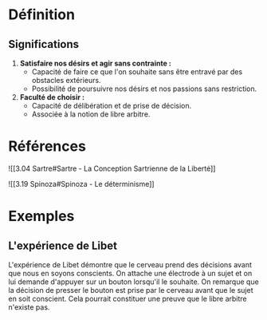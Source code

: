 # Définition

## Significations

1. **Satisfaire nos désirs et agir sans contrainte :**
    - Capacité de faire ce que l'on souhaite sans être entravé par des obstacles extérieurs.
    - Possibilité de poursuivre nos désirs et nos passions sans restriction.
2. **Faculté de choisir :**
    - Capacité de délibération et de prise de décision.
    - Associée à la notion de libre arbitre.

# Références

![[3.04 Sartre#Sartre - La Conception Sartrienne de la Liberté]]

![[3.19 Spinoza#Spinoza - Le déterminisme]]

# Exemples

## L'expérience de Libet

L'expérience de Libet démontre que le cerveau prend des décisions avant que nous en soyons conscients. On attache une électrode à un sujet et on lui demande d'appuyer sur un bouton lorsqu'il le souhaite. On remarque que la décision de presser le bouton est prise par le cerveau avant que le sujet en soit conscient. Cela pourrait constituer une preuve que le libre arbitre n'existe pas.
